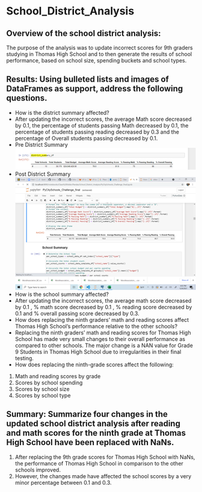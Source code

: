 # School_District_Analysis
## Overview of the school district analysis: 
The purpose of the analysis was to update incorrect scores for 9th graders studying in Thomas High School and to then generate the results of school performance, based on school size, spending buckets and school types. 

## Results: Using bulleted lists and images of DataFrames as support, address the following questions.

- How is the district summary affected?
- After updating the incorrect scores, the average Math score decreased by 0.1, the percentage of students passing Math decreased by 0.1, the percentage of students passing reading decreased by 0.3 and the percentage of Overall students passing decreased by 0.1.
- Pre District Summary
![Pre-Summary](https://github.com/rachanashenoy1/School_District_Analysis/blob/main/Pre-Summary.png)
- Post District Summary
![Post District Summar](https://github.com/rachanashenoy1/School_District_Analysis/blob/main/Post%20District%20Summar.png)
- How is the school summary affected?
- After updating the incorrect scores, the average math score decreased by 0.1 , % math score decreased by 0.1 , % reading score decreased by 0.1 and % overall passing score decreased by 0.3.
- How does replacing the ninth graders’ math and reading scores affect Thomas High School’s performance relative to the other schools?
- Replacing the ninth graders’ math and reading scores for Thomas High School has made very small changes to their overall performance as compared to other schools. The major change is a NAN value for Grade 9 Students in Thomas High School due to irregularities in their final testing.
- How does replacing the ninth-grade scores affect the following:
1. Math and reading scores by grade
2. Scores by school spending
3. Scores by school size
4. Scores by school type
## Summary: Summarize four changes in the updated school district analysis after reading and math scores for the ninth grade at Thomas High School have been replaced with NaNs.
1. After replacing the 9th grade scores for Thomas High School with NaNs, the performance of Thomas High School in comparison to the other schools improved. 
2. However, the changes made have affected the school scores by a very minor percentage between 0.1 and 0.3.
